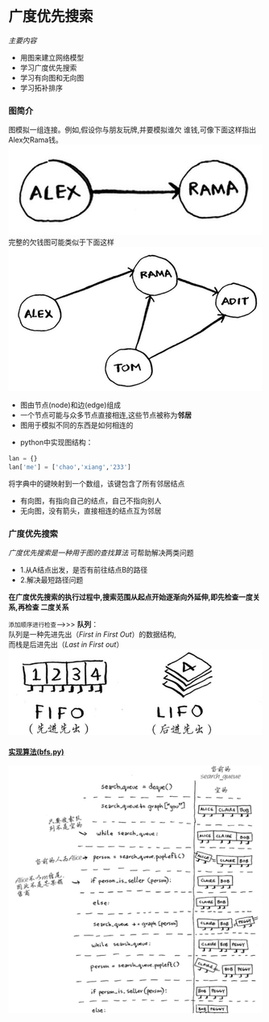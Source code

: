 # 广度优先搜索
*主要内容*
- 用图来建立网络模型
- 学习广度优先搜索
- 学习有向图和无向图
- 学习拓补排序

### 图简介
图模拟一组连接。例如,假设你与朋友玩牌,并要模拟谁欠
谁钱,可像下面这样指出Alex欠Rama钱。
![](https://raw.githubusercontent.com/lanchaoxiang/python-algorithms/master/bfs/1.png)
完整的欠钱图可能类似于下面这样
![](https://raw.githubusercontent.com/lanchaoxiang/python-algorithms/master/bfs/2.png)
- 图由节点(node)和边(edge)组成
- 一个节点可能与众多节点直接相连,这些节点被称为**邻居**
- 图用于模拟不同的东西是如何相连的
* python中实现图结构：
```python
lan = {}
lan['me'] = ['chao','xiang','233']
```
将字典中的键映射到一个数组，该键包含了所有邻居结点
- 有向图，有指向自己的结点，自己不指向别人
- 无向图，没有箭头，直接相连的结点互为邻居
### 广度优先搜索
*广度优先搜索是一种用于图的查找算法*
可帮助解决两类问题
- 1.从A结点出发，是否有前往结点B的路径
- 2.解决最短路径问题  

**在广度优先搜索的执行过程中,搜索范围从起点开始逐渐向外延伸,即先检查一度关系,再检查
二度关系**  

`添加顺序进行检查`——>>> **队列**：		
队列是一种先进先出（*First in First Out*）的数据结构,  
而栈是后进先出（*Last in First out*）
![](https://raw.githubusercontent.com/lanchaoxiang/python-algorithms/master/bfs/3.png)
#### [实现算法(bfs.py)](https://raw.githubusercontent.com/lanchaoxiang/python-algorithms/master/bfs/bfs.py)
![](https://raw.githubusercontent.com/lanchaoxiang/python-algorithms/master/bfs/4.png)